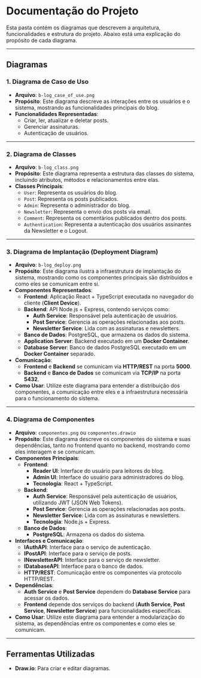# Documentação do Projeto

Esta pasta contém os diagramas que descrevem a arquitetura, funcionalidades e estrutura do projeto. Abaixo está uma explicação do propósito de cada diagrama.

---

## Diagramas

### 1. **Diagrama de Caso de Uso**

- **Arquivo**: `b-log_case_of_use.png`
- **Propósito**: Este diagrama descreve as interações entre os usuários e o sistema, mostrando as funcionalidades principais do blog.
- **Funcionalidades Representadas**:
  - Criar, ler, atualizar e deletar posts.
  - Gerenciar assinaturas.
  - Autenticação de usuários.

---

### 2. **Diagrama de Classes**

- **Arquivo**: `b-log_class.png`
- **Propósito**: Este diagrama representa a estrutura das classes do sistema, incluindo atributos, métodos e relacionamentos entre elas.
- **Classes Principais**:
  - `User`: Representa os usuários do blog.
  - `Post`: Representa os posts publicados.
  - `Admin`: Representa o administrador do blog.
  - `Newsletter`: Representa o envio dos posts via email.
  - `Comment`: Representa os comentários publicados dentro dos posts.
  - `Authentication`: Representa a autenticação dos usuários assinantes da Newsletter e o Logout.

---

### 3. Diagrama de Implantação (Deployment Diagram)

- **Arquivo**: `b-log_deploy.png`
- **Propósito**: Este diagrama ilustra a infraestrutura de implantação do sistema, mostrando como os componentes principais são distribuídos e como eles se comunicam entre si.
- **Componentes Representados**:
  - **Frontend**: Aplicação React + TypeScript executada no navegador do cliente (**Client Device**).
  - **Backend**: API Node.js + Express, contendo serviços como:
    - **Auth Service**: Responsável pela autenticação de usuários.
    - **Post Service**: Gerencia as operações relacionadas aos posts.
    - **Newsletter Service**: Lida com as assinaturas e newsletters.
  - **Banco de Dados**: PostgreSQL, que armazena os dados do sistema.
  - **Application Server**: Backend executado em um **Docker Container**.
  - **Database Server**: Banco de dados PostgreSQL executado em um **Docker Container** separado.
- **Comunicação**:
  - **Frontend** e **Backend** se comunicam via **HTTP/REST** na porta **5000**.
  - **Backend** e **Banco de Dados** se comunicam via **TCP/IP** na porta **5432**.
- **Como Usar**: Utilize este diagrama para entender a distribuição dos componentes, a comunicação entre eles e a infraestrutura necessária para o funcionamento do sistema.

---

### 4. Diagrama de Componentes

- **Arquivo**: `componentes.png` ou `componentes.drawio`
- **Propósito**: Este diagrama descreve os componentes do sistema e suas dependências, tanto no frontend quanto no backend, mostrando como eles interagem e se comunicam.
- **Componentes Principais**:
  - **Frontend**:
    - **Reader UI**: Interface do usuário para leitores do blog.
    - **Admin UI**: Interface do usuário para administradores do blog.
    - **Tecnologia**: React + TypeScript.
  - **Backend**:
    - **Auth Service**: Responsável pela autenticação de usuários, utilizando JWT (JSON Web Tokens).
    - **Post Service**: Gerencia as operações relacionadas aos posts.
    - **Newsletter Service**: Lida com as assinaturas e newsletters.
    - **Tecnologia**: Node.js + Express.
  - **Banco de Dados**:
    - **PostgreSQL**: Armazena os dados do sistema.
- **Interfaces e Comunicação**:
  - **IAuthAPI**: Interface para o serviço de autenticação.
  - **IPostAPI**: Interface para o serviço de posts.
  - **INewsletterAPI**: Interface para o serviço de newsletter.
  - **IDatabaseAPI**: Interface para o banco de dados.
  - **HTTP/REST**: Comunicação entre os componentes via protocolo HTTP/REST.
- **Dependências**:
  - **Auth Service** e **Post Service** dependem do **Database Service** para acessar os dados.
  - **Frontend** depende dos serviços do backend (**Auth Service**, **Post Service**, **Newsletter Service**) para funcionalidades específicas.
- **Como Usar**: Utilize este diagrama para entender a modularização do sistema, as dependências entre os componentes e como eles se comunicam.

---

## Ferramentas Utilizadas

- **Draw.io**: Para criar e editar diagramas. 
